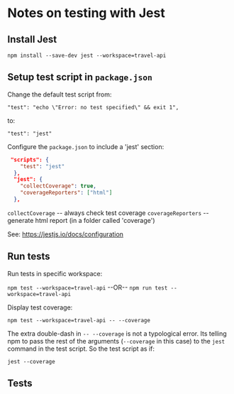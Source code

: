 # Notes on testing with Jest

## Install Jest

`npm install --save-dev jest --workspace=travel-api`

## Setup test script in `package.json`

Change the default test script from:

`"test": "echo \"Error: no test specified\" && exit 1",`

to:

`"test": "jest"`

Configure the `package.json` to include a 'jest' section:

```js:package.json
 "scripts": {
    "test": "jest"
  },
  "jest": {
    "collectCoverage": true,
    "coverageReporters": ["html"]
  },
```

`collectCoverage`   -- always check test coverage
`coverageReporters` -- generate html report (in a folder called 'coverage')

See: https://jestjs.io/docs/configuration

## Run tests

Run tests in specific workspace:

`npm test --workspace=travel-api`
--OR--
`npm run test --workspace=travel-api`

Display test coverage:

`npm test --workspace=travel-api -- --coverage`

The extra double-dash in `-- --coverage` is not a typological error.
Its telling npm to pass the rest of the arguments (`--coverage` in this case) 
to the `jest` command in the test script.
So the test script as if:

`jest --coverage`


## Tests

